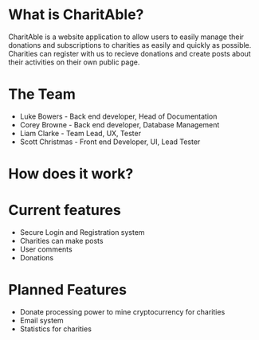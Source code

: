 # What is CharitAble?

CharitAble is a website application to allow users to easily manage their donations and subscriptions to charities as easily and quickly as possible. Charities can register with us to recieve donations and create posts about their activities on their own public page.

# The Team

* Luke Bowers - Back end developer, Head of Documentation
* Corey Browne - Back end developer, Database Management
* Liam Clarke - Team Lead, UX, Tester
* Scott Christmas - Front end Developer, UI, Lead Tester

# How does it work?

# Current features
* Secure Login and Registration system
* Charities can make posts
* User comments
* Donations

# Planned Features
* Donate processing power to mine cryptocurrency for charities
* Email system
* Statistics for charities